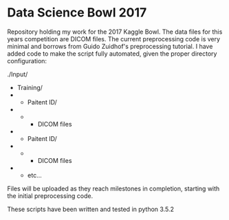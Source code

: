 # Data Science Bowl 2017

Repository holding my work for the 2017 Kaggle Bowl. The data files for this years competition are DICOM files.
The current preprocessing code is very minimal and borrows from Guido Zuidhof's preprocessing tutorial.
I have added code to make the script fully automated, given the proper directory configuration:

./Input/  
+ Training/  
+ + Paitent ID/  
+ + + DICOM files  
+ + Paitent ID/  
+ + + DICOM files  
+ + etc...

Files will be uploaded as they reach milestones in completion, starting with the initial preprocessing code.

These scripts have been written and tested in python 3.5.2
